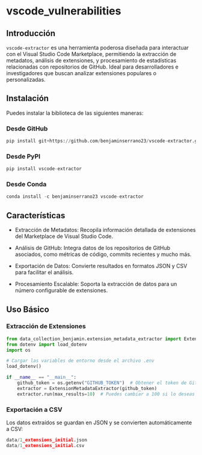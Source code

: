 # vscode_vulnerabilities


<!-- WARNING: THIS FILE WAS AUTOGENERATED! DO NOT EDIT! -->

## Introducción

`vscode-extractor` es una herramienta poderosa diseñada para interactuar
con el Visual Studio Code Marketplace, permitiendo la extracción de
metadatos, análisis de extensiones, y procesamiento de estadísticas
relacionadas con repositorios de GitHub. Ideal para desarrolladores e
investigadores que buscan analizar extensiones populares o
personalizadas.

## Instalación

Puedes instalar la biblioteca de las siguientes maneras:

### Desde GitHub

``` python
pip install git+https://github.com/benjaminserrano23/vscode-extractor.git
```

### Desde PyPI

``` python
pip install vscode-extractor
```

### Desde Conda

``` python
conda install -c benjaminserrano23 vscode-extractor
```

## Características

- Extracción de Metadatos: Recopila información detallada de extensiones
  del Marketplace de Visual Studio Code.

- Análisis de GitHub: Integra datos de los repositorios de GitHub
  asociados, como métricas de código, commits recientes y mucho más.

- Exportación de Datos: Convierte resultados en formatos JSON y CSV para
  facilitar el análisis.

- Procesamiento Escalable: Soporta la extracción de datos para un número
  configurable de extensiones.

## Uso Básico

### Extracción de Extensiones

``` python
from data_collection_benjamin.extension_metadata_extractor import ExtensionMetadataExtractor
from dotenv import load_dotenv
import os

# Cargar las variables de entorno desde el archivo .env
load_dotenv()

if __name__ == "__main__":
    github_token = os.getenv("GITHUB_TOKEN")  # Obtener el token de GitHub desde las variables de entorno
    extractor = ExtensionMetadataExtractor(github_token)
    extractor.run(max_results=10)  # Puedes cambiar a 100 si lo deseas
```

### Exportación a CSV

Los datos extraídos se guardan en JSON y se convierten automáticamente a
CSV:

``` python
data/1_extensions_initial.json
data/1_extensions_initial.csv
```
